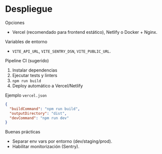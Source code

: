 # Despliegue

Opciones
- Vercel (recomendado para frontend estático), Netlify o Docker + Nginx.

Variables de entorno
- `VITE_API_URL`, `VITE_SENTRY_DSN`, `VITE_PUBLIC_URL`.

Pipeline CI (sugerido)
1. Instalar dependencias
2. Ejecutar tests y linters
3. `npm run build`
4. Deploy automático a Vercel/Netlify

Ejemplo `vercel.json`
```json
{
  "buildCommand": "npm run build",
  "outputDirectory": "dist",
  "devCommand": "npm run dev"
}
```

Buenas prácticas
- Separar env vars por entorno (dev/staging/prod).
- Habilitar monitorización (Sentry).
